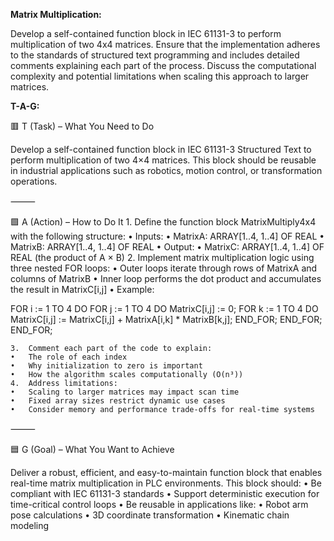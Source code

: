 **Matrix Multiplication:**

Develop a self-contained function block in IEC 61131-3 to perform multiplication of two 4x4 matrices. Ensure that the implementation adheres to the standards of structured text programming and includes detailed comments explaining each part of the process. Discuss the computational complexity and potential limitations when scaling this approach to larger matrices.

**T-A-G:**

🟥 T (Task) – What You Need to Do

Develop a self-contained function block in IEC 61131-3 Structured Text to perform multiplication of two 4×4 matrices. This block should be reusable in industrial applications such as robotics, motion control, or transformation operations.

⸻

🟩 A (Action) – How to Do It
	1.	Define the function block MatrixMultiply4x4 with the following structure:
	•	Inputs:
	•	MatrixA: ARRAY[1..4, 1..4] OF REAL
	•	MatrixB: ARRAY[1..4, 1..4] OF REAL
	•	Output:
	•	MatrixC: ARRAY[1..4, 1..4] OF REAL (the product of A × B)
	2.	Implement matrix multiplication logic using three nested FOR loops:
	•	Outer loops iterate through rows of MatrixA and columns of MatrixB
	•	Inner loop performs the dot product and accumulates the result in MatrixC[i,j]
	•	Example:
 
 FOR i := 1 TO 4 DO
    FOR j := 1 TO 4 DO
        MatrixC[i,j] := 0;
        FOR k := 1 TO 4 DO
            MatrixC[i,j] := MatrixC[i,j] + MatrixA[i,k] * MatrixB[k,j];
        END_FOR;
    END_FOR;
END_FOR;

	3.	Comment each part of the code to explain:
	•	The role of each index
	•	Why initialization to zero is important
	•	How the algorithm scales computationally (O(n³))
	4.	Address limitations:
	•	Scaling to larger matrices may impact scan time
	•	Fixed array sizes restrict dynamic use cases
	•	Consider memory and performance trade-offs for real-time systems

⸻

🟦 G (Goal) – What You Want to Achieve

Deliver a robust, efficient, and easy-to-maintain function block that enables real-time matrix multiplication in PLC environments. This block should:
	•	Be compliant with IEC 61131-3 standards
	•	Support deterministic execution for time-critical control loops
	•	Be reusable in applications like:
	•	Robot arm pose calculations
	•	3D coordinate transformation
	•	Kinematic chain modeling
